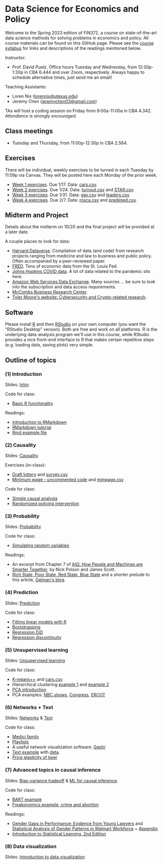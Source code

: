 # Data Science for Economics and Policy

Welcome to the Spring 2023 edition of FIN372, a course on state-of-the-art data science methods for solving problems in economics and policy.  All course materials can be found on this GitHub page.  Please see the [course syllabus](syllabus.pdf) for links and descriptions of the readings mentioned below.

Instructor:  
- Prof. David Puelz.  Office hours Tuesday and Wednesday, from 12:30p-1:30p in CBA 6.444 and over Zoom, respectively.  Always happy to schedule alternative times, just send me an email!

Teaching Assistants:
- Loren Nix (lorennix@utexas.edu)
- Jeremy Chen (jeremychen03@gmail.com)

TAs will host a coding session on Friday from 9:00a-11:00a in CBA 4.342.  *Attendance is strongly encouraged*.

## Class meetings

- Tuesday and Thursday, from 11:00p-12:30p in CBA 2.564.

## Exercises

There will be individual, weekly exercises to be turned in each Tuesday by 11:59p via Canvas.  They will be posted here each Monday of the prior week.  


- [Week 1 exercises](assignments/HW1.pdf). Due 1/17. Data: [cars.csv](https://downgit.github.io/#/home?url=https://github.com/dpuelz/Data-Science-for-Economics-and-Policy/blob/main/data/cars.csv).
- [Week 2 exercises](assignments/HW2.pdf). Due 1/24. Data: [turnout.csv](https://downgit.github.io/#/home?url=https://github.com/dpuelz/Data-Science-for-Economics-and-Policy/blob/main/data/turnout.csv) and [STAR.csv](https://downgit.github.io/#/home?url=https://github.com/dpuelz/Data-Science-for-Economics-and-Policy/blob/main/data/STAR.csv).
- [Week 3 exercises](assignments/HW3.pdf). Due 1/31. Data: [gay.csv](https://downgit.github.io/#/home?url=https://github.com/dpuelz/Data-Science-for-Economics-and-Policy/blob/main/data/gay.csv) and [leaders.csv](https://downgit.github.io/#/home?url=https://github.com/dpuelz/Data-Science-for-Economics-and-Policy/blob/main/data/leaders.csv).
- [Week 4 exercises](assignments/HW4.pdf). Due 2/7. Data: [rosca.csv](https://downgit.github.io/#/home?url=https://github.com/dpuelz/Data-Science-for-Economics-and-Policy/blob/main/data/rosca.csv) and [predimed.csv](https://downgit.github.io/#/home?url=https://github.com/dpuelz/Data-Science-for-Economics-and-Policy/blob/main/data/predimed.csv).
<!---
- [Week 5 exercises](assignments/HW5.pdf). Due 9/27. Data: [fraud.RData](https://downgit.github.io/#/home?url=https://github.com/dpuelz/
Data-Science-for-Economics-and-Policy/blob/main/data/fraud.RData). 
- [Week 6 exercises](assignments/HW6.pdf). Due 10/4. Data: [justices.csv](https://downgit.github.io/#/home?url=https://github.com/dpuelz/
Data-Science-for-Economics-and-Policy/blob/main/data/justices.csv) and [yu2017sample.csv](https://downgit.github.io/#/home?url=https://github.com/dpuelz/
Data-Science-for-Economics-and-Policy/blob/main/data/yu2017sample.csv).
- [Week 7 exercises](assignments/HW7.pdf). Due 10/11. Data: [finlit15and18.csv](https://downgit.github.io/#/home?url=https://github.com/dpuelz/
Data-Science-for-Economics-and-Policy/blob/main/data/finlit15and18.csv) and [transfer.csv](https://downgit.github.io/#/home?url=https://github.com/dpuelz/
Data-Science-for-Economics-and-Policy/blob/main/data/transfer.csv).
- [Week 8 exercises](assignments/HW8.pdf). Due 10/18. Data: [electric-company.csv](https://downgit.github.io/#/home?url=https://github.com/dpuelz/
Data-Science-for-Economics-and-Policy/blob/main/data/electric-company.csv).
- Week 9 exercises. None - midterm!
- [Week 10 exercises](assignments/HW9.pdf). Due 11/1. Data: [social_marketing.csv](https://downgit.github.io/#/home?url=https://github.com/dpuelz/Data-Science-for-Economics-and-Policy/blob/main/data/social_marketing.csv).
- [Week 11 exercises](assignments/HW10.pdf). Due 11/8.  This homework asks for initial project summaries.
- [Week 12 exercises](assignments/HW11.pdf). Due 11/15. Data: [newspapers.RData](https://downgit.github.io/#/home?url=https://github.com/dpuelz/Policy-Resea
Data-Science-for-Economics-and-Policyata/newspapers.RData). 

--->


## Midterm and Project

Details about the midterm on 10/20 and the final project will be provided at a later date.

<!---

Details about the midterm on 10/20 and the final project can be found [here](slides/PRL-project_midterm.pdf).

--->

A couple places to look for data:
- [Harvard Dataverse](https://dataverse.harvard.edu).  Compilation of data (and code) from research projects ranging from medicine and law to business and public policy.  Often accompanied by a peer-reviewed paper.
- [FRED](https://fred.stlouisfed.org).  Tons of economic data from the St. Louis Fed.
- [Johns Hopkins COVID data](https://github.com/CSSEGISandData/COVID-19).  A lot of data related to the pandemic sits here.
- [Amazon Web Services Data Exchange](https://aws.amazon.com/marketplace/search/results?category=d5a43d97-558f-4be7-8543-cce265fe6d9d&FULFILLMENT_OPTION_TYPE=DATA_EXCHANGE&filters=FULFILLMENT_OPTION_TYPE).  Many sources ... be sure to look into the subscription and data access requirements.
- [McCombs Business Research Center](https://guides.lib.utexas.edu/BRC).
- [Tyler Moore's website: Cybersecurity and Crypto-related research](https://tylermoore.ens.utulsa.edu/pub.html).


## Software

Please install [R](http://www.r-project.org) and then [RStudio](http://www.rstudio.org) on your own computer (you want the "RStudio Desktop" version).  Both are free and work on all platforms.  R is the underlying data-analysis program we'll use in this course, while RStudio provides a nice front-end interface to R that makes certain repetitive steps (e.g. loading data, saving plots) very simple.

## Outline of topics  

### (1) Introduction

Slides: [Intro](slides/intro.pdf)

Code for class:
- [Basic R functionality](code/intro.R)

Readings:  
- [Introduction to RMarkdown](http://rmarkdown.rstudio.com)  
- [RMarkdown tutorial](https://rmarkdown.rstudio.com/lesson-1.html)  
- [Rmd example file](code/example.Rmd)

### (2) Causality

Slides: [Causality](slides/causality.pdf)

Exercises (in-class):
- [Draft lottery](code/draftlottery.md) and [survey.csv](https://downgit.github.io/#/home?url=https://github.com/dpuelz/Data-Science-for-Economics-and-Policy/blob/main/data/survey.csv)
- [Minimum wage - uncommented code](code/causality_minwage.R) and [minwage.csv](https://downgit.github.io/#/home?url=https://github.com/dpuelz/Data-Science-for-Economics-and-Policy/blob/main/data/minwage.csv)

Code for class:
- [Simple causal analysis](code/causality1.R)
- [Randomized policing intervention](code/causality_police.R)

### (3) Probability

Slides: [Probability](slides/probability.pdf)

Code for class:
- [Simulating random variables](code/probability.R)

Readings:  
- An excerpt from Chapter 7 of [AIQ: How People and Machines are Smarter Together](readings/AIQ_excerpt_contraceptive_effectiveness.pdf), by Nick Polson and James Scott.  
- [Rich State, Poor State, Red State, Blue State](http://www.stat.columbia.edu/~gelman/research/published/rb_qjps.pdf) and a shorter prelude to this article, [Gelman's blog](https://statmodeling.stat.columbia.edu/2005/11/07/income_matters/).

### (4) Prediction

Slides: [Prediction](slides/prediction.pdf)

Code for class:
- [Fitting linear models with R](code/linearmodels.R)
- [Bootstrapping](code/bootstrap.R)
- [Regression DiD](code/DiD.R)
- [Regression discontinuity](code/RD.R)

### (5) Unsupervised learning

Slides: [Unsupervised learning](slides/unsupervised.pdf)

Code for class:
- [K-means++](code/cars.R) and [cars.csv](https://downgit.github.io/#/home?url=https://github.com/dpuelz/Data-Science-for-Economics-and-Policy/blob/main/data/cars.csv)
- Hierarchical clustering [example 1](code/linkage_minmax.R) and [example 2](code/hclust_examples.R)
- [PCA introduction](code/pca_intro.R)
- PCA examples: [NBC shows](code/nbc.R), [Congress](code/congress109.R), [ERCOT](code/ercot_PCA.R)

### (6) Networks + Text 

Slides: [Networks](slides/networks.pdf) & [Text](slides/text.pdf)

Code for class:
- [Medici family](code/medici.R)
- [Playlists](code/playlists.R)
- A useful network visualization software: [Gephi](https://gephi.org)
- [Text example](code/tm_examples.R) with [data](https://github.com/dpuelz/Data-Science-for-Economics-and-Policy/tree/main/data/ReutersC50/C50test/SimonCowell).
- [Price elasticity of beer](code/smallbeer.R)

### (7) Advanced topics in causal inference

Slides: [Bias-variance tradeoff](slides/biasvariancetradeoff.pdf) & [ML for causal inference](slides/selectionandRIC.pdf).

Code for class:
- [BART example](code/makeBARTsim.R)
- [Freakonomics example, crime and abortion](code/levitt.R)

Readings:
- [Gender Gaps in Performance: Evidence from Young Lawyers](readings/gendergap_lawyers.pdf) and [Statistical Analysis of Gender Patterns in Walmart Workforce](readings/walmart.pdf) + [Appendix](readings/walmart_appendix.pdf)
- [Introduction to Statistical Learning, 2nd Edition](https://web.stanford.edu/~hastie/ISLR2/ISLRv2_website.pdf)

### (8) Data visualization

Slides: [Introduction to data visualization](slides/datavizslides.pdf)